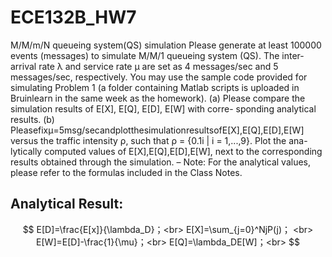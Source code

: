 # ECE132B_HW7

M/M/m/N queueing system(QS) simulation
Please generate at least 100000 events (messages) to simulate M/M/1 queueing system (QS). The inter-arrival rate λ and service rate μ are set as 4 messages/sec and 5 messages/sec, respectively. You may use the sample code provided for simulating Problem 1 (a folder containing Matlab scripts is uploaded in Bruinlearn in the same week as the homework).
(a) Please compare the simulation results of E[X], E[Q], E[D], E[W] with corre- sponding analytical results.
(b) Pleasefixμ=5msg/secandplotthesimulationresultsofE[X],E[Q],E[D],E[W] versus the traffic intensity ρ, such that ρ = {0.1i | i = 1,...,9}. Plot the ana- lytically computed values of E[X],E[Q],E[D],E[W], next to the corresponding results obtained through the simulation.
– Note: For the analytical values, please refer to the formulas included in the Class Notes.

## Analytical Result:


$$
E[D]=\frac{E[x]}{\lambda_D}；<br>
E[X]=\sum_{j=0}^NjP(j)； <br>
E[W]=E[D]-\frac{1}{\mu}；<br>
E[Q]=\lambda_DE[W]；<br>
$$
